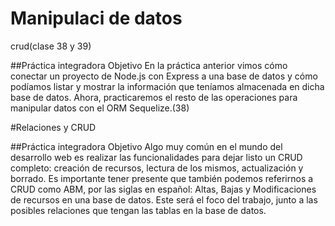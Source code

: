 # Manipulaci de datos
crud(clase 38 y 39)

##Práctica integradora
Objetivo
En la práctica anterior vimos cómo conectar un proyecto de Node.js con Express a
una base de datos y cómo podíamos listar y mostrar la información que teníamos
almacenada en dicha base de datos. Ahora, practicaremos el resto de las
operaciones para manipular datos con el ORM Sequelize.(38)

#Relaciones y CRUD

##Práctica integradora
Objetivo
Algo muy común en el mundo del desarrollo web es realizar las funcionalidades para dejar
listo un CRUD completo: creación de recursos, lectura de los mismos, actualización y
borrado.
Es importante tener presente que también podemos referirnos a CRUD como ABM, por las
siglas en español: Altas, Bajas y Modificaciones de recursos en una base de datos. Este será
el foco del trabajo, junto a las posibles relaciones que tengan las tablas en la base de datos.
